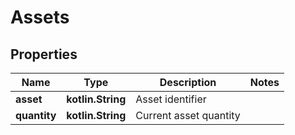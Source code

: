 
# Assets

## Properties
Name | Type | Description | Notes
------------ | ------------- | ------------- | -------------
**asset** | **kotlin.String** | Asset identifier | 
**quantity** | **kotlin.String** | Current asset quantity | 



